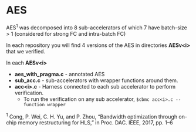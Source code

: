 # AES 

AES<sup>1</sup> was decomposed into 8 sub-accelerators of which 7 have batch-size > 1 (considered for strong FC and intra-batch FC)   

In each repository you will find 4 versions of the AES in directories **AESv\<i\>** that we verified.  

In each **AESv\<i\>**  
+ **aes\_with\_pragma.c** - annotated AES  
+ **sub_acc.c** - sub-accelerators with wrapper functions around them.  
+ **acc\<i\>.c** - Harness connected to each sub accelerator to perform verification.  
  + To run the verification on any sub accelerator, `$cbmc acc<i>.c --function wrapper`  

<sup>1</sup> Cong, P. Wei, C. H. Yu, and P. Zhou, “Bandwidth optimization through on-chip memory restructuring for HLS,” in Proc. DAC. IEEE, 2017, pp. 1–6
